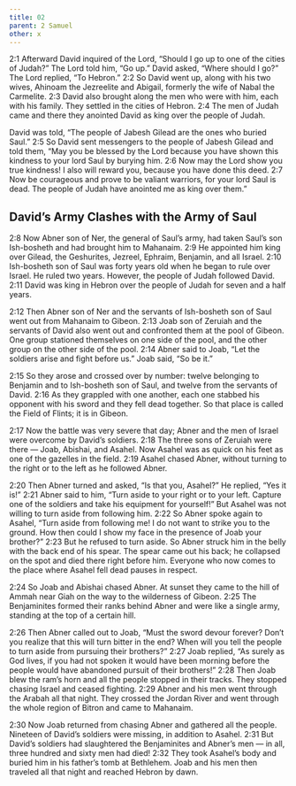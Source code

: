 ```yaml
---
title: 02
parent: 2 Samuel
other: x
---
```


<a name="2:1">2:1</a> Afterward David inquired of the Lord, “Should I go up to one of the cities of Judah?” The Lord told him, “Go up.” David asked, “Where should I go?” The Lord replied, “To Hebron.” <a name="2:2">2:2</a> So David went up, along with his two wives, Ahinoam the Jezreelite and Abigail, formerly the wife of Nabal the Carmelite. <a name="2:3">2:3</a> David also brought along the men who were with him, each with his family. They settled in the cities of Hebron. <a name="2:4">2:4</a> The men of Judah came and there they anointed David as king over the people of Judah.

David was told, “The people of Jabesh Gilead are the ones who buried Saul.” <a name="2:5">2:5</a> So David sent messengers to the people of Jabesh Gilead and told them, “May you be blessed by the Lord because you have shown this kindness to your lord Saul by burying him. <a name="2:6">2:6</a> Now may the Lord show you true kindness! I also will reward you, because you have done this deed. <a name="2:7">2:7</a> Now be courageous and prove to be valiant warriors, for your lord Saul is dead. The people of Judah have anointed me as king over them.”

## David’s Army Clashes with the Army of Saul

<a name="2:8">2:8</a> Now Abner son of Ner, the general of Saul’s army, had taken Saul’s son Ish-bosheth and had brought him to Mahanaim. <a name="2:9">2:9</a> He appointed him king over Gilead, the Geshurites, Jezreel, Ephraim, Benjamin, and all Israel. <a name="2:10">2:10</a> Ish-bosheth son of Saul was forty years old when he began to rule over Israel. He ruled two years. However, the people of Judah followed David. <a name="2:11">2:11</a> David was king in Hebron over the people of Judah for seven and a half years.

<a name="2:12">2:12</a> Then Abner son of Ner and the servants of Ish-bosheth son of Saul went out from Mahanaim to Gibeon. <a name="2:13">2:13</a> Joab son of Zeruiah and the servants of David also went out and confronted them at the pool of Gibeon. One group stationed themselves on one side of the pool, and the other group on the other side of the pool. <a name="2:14">2:14</a> Abner said to Joab, “Let the soldiers arise and fight before us.” Joab said, “So be it.”

<a name="2:15">2:15</a> So they arose and crossed over by number: twelve belonging to Benjamin and to Ish-bosheth son of Saul, and twelve from the servants of David. <a name="2:16">2:16</a> As they grappled with one another, each one stabbed his opponent with his sword and they fell dead together. So that place is called the Field of Flints; it is in Gibeon.

<a name="2:17">2:17</a> Now the battle was very severe that day; Abner and the men of Israel were overcome by David’s soldiers. <a name="2:18">2:18</a> The three sons of Zeruiah were there — Joab, Abishai, and Asahel. Now Asahel was as quick on his feet as one of the gazelles in the field. <a name="2:19">2:19</a> Asahel chased Abner, without turning to the right or to the left as he followed Abner.

<a name="2:20">2:20</a> Then Abner turned and asked, “Is that you, Asahel?” He replied, “Yes it is!” <a name="2:21">2:21</a> Abner said to him, “Turn aside to your right or to your left. Capture one of the soldiers and take his equipment for yourself!” But Asahel was not willing to turn aside from following him. <a name="2:22">2:22</a> So Abner spoke again to Asahel, “Turn aside from following me! I do not want to strike you to the ground. How then could I show my face in the presence of Joab your brother?” <a name="2:23">2:23</a> But he refused to turn aside. So Abner struck him in the belly with the back end of his spear. The spear came out his back; he collapsed on the spot and died there right before him. Everyone who now comes to the place where Asahel fell dead pauses in respect.

<a name="2:24">2:24</a> So Joab and Abishai chased Abner. At sunset they came to the hill of Ammah near Giah on the way to the wilderness of Gibeon. <a name="2:25">2:25</a> The Benjaminites formed their ranks behind Abner and were like a single army, standing at the top of a certain hill.

<a name="2:26">2:26</a> Then Abner called out to Joab, “Must the sword devour forever? Don’t you realize that this will turn bitter in the end? When will you tell the people to turn aside from pursuing their brothers?” <a name="2:27">2:27</a> Joab replied, “As surely as God lives, if you had not spoken it would have been morning before the people would have abandoned pursuit of their brothers!” <a name="2:28">2:28</a> Then Joab blew the ram’s horn and all the people stopped in their tracks. They stopped chasing Israel and ceased fighting. <a name="2:29">2:29</a> Abner and his men went through the Arabah all that night. They crossed the Jordan River and went through the whole region of Bitron and came to Mahanaim.

<a name="2:30">2:30</a> Now Joab returned from chasing Abner and gathered all the people. Nineteen of David’s soldiers were missing, in addition to Asahel. <a name="2:31">2:31</a> But David’s soldiers had slaughtered the Benjaminites and Abner’s men — in all, three hundred and sixty men had died! <a name="2:32">2:32</a> They took Asahel’s body and buried him in his father’s tomb at Bethlehem. Joab and his men then traveled all that night and reached Hebron by dawn.

